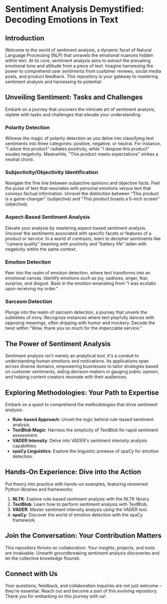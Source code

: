 
# Sentiment Analysis Demystified: Decoding Emotions in Text

## Introduction

Welcome to the world of sentiment analysis, a dynamic facet of Natural Language Processing (NLP) that unravels the emotional nuances hidden within text. At its core, sentiment analysis aims to extract the prevailing emotional tone and attitude from a piece of text. Imagine harnessing the power to comprehend user sentiments from customer reviews, social media posts, and product feedback. This repository is your gateway to mastering sentiment analysis and harnessing its potential.

## Unveiling Sentiment: Tasks and Challenges

Embark on a journey that uncovers the intricate art of sentiment analysis, replete with tasks and challenges that elevate your understanding:

### Polarity Detection

Witness the magic of polarity detection as you delve into classifying text sentiments into three categories: positive, negative, or neutral. For instance, "I adore this product" radiates positivity, while "I despise this product" exudes negativity. Meanwhile, "This product meets expectations" strikes a neutral chord.

### Subjectivity/Objectivity Identification

Navigate the fine line between subjective opinions and objective facts. Feel the pulse of text that resonates with personal emotions versus text that conveys factual information. Unravel the distinction between "This product is a game-changer" (subjective) and "This product boasts a 5-inch screen" (objective).

### Aspect-Based Sentiment Analysis

Elevate your analysis by mastering aspect-based sentiment analysis. Uncover the sentiments associated with specific facets or features of a product or service. In a world of contrasts, learn to decipher sentiments like "camera quality" beaming with positivity and "battery life" laden with negativity within the same context.

### Emotion Detection

Peer into the realm of emotion detection, where text transforms into an emotional canvas. Identify emotions such as joy, sadness, anger, fear, surprise, and disgust. Bask in the emotion emanating from "I was ecstatic upon receiving my order."

### Sarcasm Detection

Plunge into the realm of sarcasm detection, a journey that unveils the subtleties of irony. Recognize instances where text playfully dances with opposing meanings, often dripping with humor and mockery. Decode the twist within "Wow, thank you so much for the impeccable service."

## The Power of Sentiment Analysis

Sentiment analysis isn't merely an analytical tool; it's a conduit to understanding human emotions and motivations. Its applications span across diverse domains, empowering businesses to tailor strategies based on customer sentiments, aiding decision-makers in gauging public opinion, and helping content creators resonate with their audiences.

## Exploring Methodologies: Your Path to Expertise

Embark on a quest to comprehend the methodologies that drive sentiment analysis:

- **Rule-based Approach**: Unveil the logic behind rule-based sentiment analysis.
- **TextBlob Magic**: Harness the simplicity of TextBlob for rapid sentiment assessment.
- **VADER Intensity**: Delve into VADER's sentiment intensity analysis capabilities.
- **spaCy Linguistics**: Explore the linguistic prowess of spaCy for emotion detection.

## Hands-On Experience: Dive into the Action

Put theory into practice with hands-on examples, featuring renowned Python libraries and frameworks:

1. **NLTK**: Explore rule-based sentiment analysis with the NLTK library.
2. **TextBlob**: Learn how to perform sentiment analysis with TextBlob.
3. **VADER**: Master sentiment intensity analysis using the VADER tool.
4. **spaCy**: Discover the world of emotion detection with the spaCy framework.

## Join the Conversation: Your Contribution Matters

This repository thrives on collaboration. Your insights, projects, and tools are invaluable. Unearth groundbreaking sentiment analysis discoveries and let the collective knowledge flourish.

## Connect with Us

Your questions, feedback, and collaboration inquiries are not just welcome – they're essential. Reach out and become a part of this evolving repository. Thank you for embarking on this journey with us!

